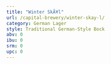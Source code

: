```yaml
---
title: "Winter SkÃ¥l"
url: /capital-brewery/winter-skay-l/
category: German Lager
style: Traditional German-Style Bock
abv: 0
ibu: 0
srm: 0
upc: 0
---
```


